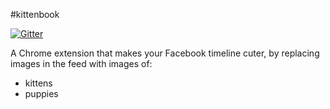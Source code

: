 #kittenbook

[![Gitter](https://badges.gitter.im/Join%20Chat.svg)](https://gitter.im/smfoote/kittenbook?utm_source=badge&utm_medium=badge&utm_campaign=pr-badge&utm_content=badge)

A Chrome extension that makes your Facebook timeline cuter, by replacing images in the feed with images of:

- kittens
- puppies
